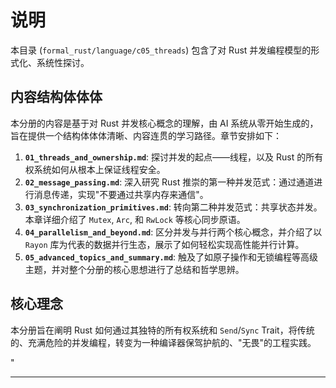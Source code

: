 ﻿# 说明

本目录 (`formal_rust/language/c05_threads`) 包含了对 Rust 并发编程模型的形式化、系统性探讨。

## 内容结构体体体

本分册的内容是基于对 Rust 并发核心概念的理解，由 AI 系统从零开始生成的，旨在提供一个结构体体体清晰、内容连贯的学习路径。章节安排如下：

1. **`01_threads_and_ownership.md`**: 探讨并发的起点——线程，以及 Rust 的所有权系统如何从根本上保证线程安全。
2. **`02_message_passing.md`**: 深入研究 Rust 推崇的第一种并发范式：通过通道进行消息传递，实现"不要通过共享内存来通信"。
3. **`03_synchronization_primitives.md`**: 转向第二种并发范式：共享状态并发。本章详细介绍了 `Mutex`, `Arc`, 和 `RwLock` 等核心同步原语。
4. **`04_parallelism_and_beyond.md`**: 区分并发与并行两个核心概念，并介绍了以 `Rayon` 库为代表的数据并行生态，展示了如何轻松实现高性能并行计算。
5. **`05_advanced_topics_and_summary.md`**: 触及了如原子操作和无锁编程等高级主题，并对整个分册的核心思想进行了总结和哲学思辨。

## 核心理念

本分册旨在阐明 Rust 如何通过其独特的所有权系统和 `Send`/`Sync` Trait，将传统的、充满危险的并发编程，转变为一种编译器保驾护航的、"无畏"的工程实践。

"

---
